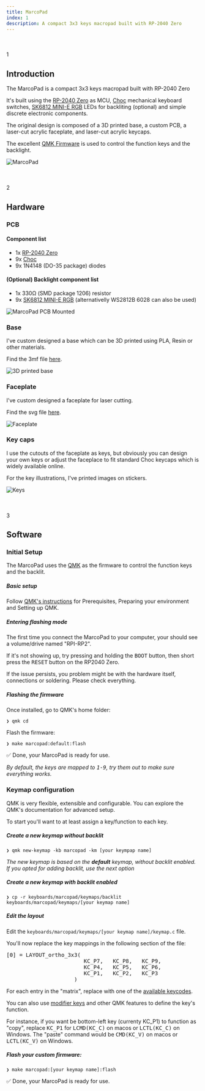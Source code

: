 ```yaml
---
title: MarcoPad
index: 1
description: A compact 3x3 keys macropad built with RP-2040 Zero
---
```


<div class="content-floating">
   <section style="margin: 50px 0;">
      <div class="round-number">1</div>
      <article class="indented">
         <h2>Introduction</h2>
         <div class="flex-container">
            <div class="flex-item-left">
               <p>The MarcoPad is a compact 3x3 keys macropad built with RP-2040 Zero</p>
               <p>It's built using the <a href="https://www.waveshare.com/wiki/RP2040-Zero">RP-2040 Zero</a> as MCU, <a href="https://keebd.com/en-ca/collections/choc-switches">Choc</a> mechanical keyboard switches, <a href="https://www.adafruit.com/product/4960">SK6812 MINI-E RGB</a> LEDs for backliting (optional) and simple discrete electronic components.</p>
               <p>The original design is composed of a 3D printed base, a custom PCB, a laser-cut acrylic faceplate, and laser-cut acrylic keycaps.</p>
               <p>The excellent <a href="https://qmk.fm/">QMK Firmware</a> is used to control the function keys and the backlight.</p>
            </div>
            <div class="flex-item-right">
               <img src="{{ 'assets/img/marcopad/hardware/macropad.png' | relative_url }}" alt="MarcoPad" title="MarcoPad">
            </div>
         </div>
      </article>
   </section>
   <section style="margin: 50px 0;">
      <div class="round-number">2</div>
      <article class="indented">
         <h2>Hardware</h2>
         <h3>PCB</h3>
         <div class="flex-container">
            <div class="flex-item-left">
               <h4>Component list</h4>
               <ul>
                  <li>1x <a href="https://www.waveshare.com/wiki/RP2040-Zero">RP-2040 Zero</a></li>
                  <li>9x <a href="https://keebd.com/en-ca/collections/choc-switches">Choc</a></li>
                  <li>9x 1N4148 (DO-35 package) diodes</li>
               </ul>
               <h4>(Optional) Backlight component list</h4>
               <ul>
                  <li>1x 330Ω (SMD package 1206) resistor</li>
                  <li>9x <a href="https://www.adafruit.com/product/4960">SK6812 MINI-E RGB</a> (alternativelly WS2812B 6028 can also be used)</li>
               </ul>            
            </div>
            <div class="flex-item-right">
               <img src="{{ 'assets/img/marcopad/hardware/pcb-mounted.png' | relative_url }}" alt="MarcoPad PCB Mounted" title="MarcoPad PCB Mounted">
            </div>
         </div>
         <h3>Base</h3>
         <div class="flex-container">
            <div class="flex-item-left">
               <p>I've custom designed a base which can be 3D printed using PLA, Resin or other materials.</p>
               <p>Find the 3mf file <a href="">here</a>.</p>
            </div>
            <div class="flex-item-right">
               <img src="{{ 'assets/img/marcopad/hardware/3d-pla-base.png' | relative_url }}" alt="3D printed base" title="3D printed base">
            </div>
         </div>         
         <div class="flex-container">
            <div class="flex-item-left">
               <h3>Faceplate</h3>
               <p>I've custom designed a faceplate for laser cutting.</p>
               <p>Find the svg file <a href="">here</a>.</p>
            </div>
            <div class="flex-item-right">
               <img src="{{ 'assets/img/marcopad/hardware/faceplate.png' | relative_url }}" alt="Faceplate" title="Faceplate">
            </div>
         </div>
         <div class="flex-container">
            <div class="flex-item-left">
               <h3>Key caps</h3>
               <p>I use the cutouts of the faceplate as keys, but obviously you can design your own keys or adjust the faceplace to fit standard Choc keycaps which is widely available online.</p>
               <p>For the key illustrations, I've printed images on stickers.</p>
            </div>
            <div class="flex-item-right">
               <img src="{{ 'assets/img/marcopad/hardware/keys.png' | relative_url }}" alt="Keys" title="Keys">
            </div>
         </div>
      </article>
   </section>
   <section style="margin: 50px 0;">
      <div class="round-number">3</div>
      <article class="indented">
         <h2>Software</h2>
            <h3>Initial Setup</h3>
               <p>The MarcoPad uses the <a href="https://qmk.fm/">QMK</a> as the firmware to control the function keys and the backlit.</p>
               <h5>Basic setup</h5>
                  <p>Follow <a href="https://docs.qmk.fm/newbs_getting_started">QMK's instructions</a> for Prerequisites, Preparing your environment and Setting up QMK.</p>
               <h5>Entering flashing mode</h5>
                  <p>The first time you connect the MarcoPad to your computer, your should see a volume/drive named "RPI-RP2".</p>
                  <p>If it's not showing up, try pressing and holding the <kbd>BOOT</kbd> button, then short press the <kbd>RESET</kbd> button on the RP2040 Zero.</p>
                  <p>If the issue persists, you problem might be with the hardware itself, connections or soldering. Please check everything.</p>
               <h5>Flashing the firmware</h5>
                  <p>Once installed, go to QMK's home folder:</p>
                  <code>❯ qmk cd</code>
                  <p>Flash the firmware:</p>
                  <code>❯ make marcopad:default:flash</code>
                  <p>✅ Done, your MarcoPad is ready for use.</p>
                  <p><i>By default, the keys are mapped to <kbd>1-9</kbd>, try them out to make sure everything works.</i></p>
            <h3>Keymap configuration</h3>
               <p>QMK is very flexible, extensible and configurable. You can explore the QMK's documentation for advanced setup.</p>
               <p>To start you'll want to at least assign a key/function to each key.</p>
               <h5>Create a new keymap without backlit</h5>
                  <code>❯ qmk new-keymap -kb marcopad -km [your keympap name]</code>
                  <p><i>The new keymap is based on the <b>default</b> keymap, without backlit enabled. If you opted for adding backlit, use the next option</i></p>
               <h5>Create a new keymap with backlit enabled</h5>
                  <code>❯ cp -r keyboards/marcopad/keymaps/backlit keyboards/marcopad/keymaps/[your keymap name]</code>
               <h5>Edit the layout</h5>
                  <p>Edit the <code>keyboards/marcopad/keymaps/[your keymap name]/keymap.c</code> file.</p>
                  <p>You'll now replace the key mappings in the following section of the file:</p>
                  <pre>
[0] = LAYOUT_ortho_3x3(
                        KC_P7,   KC_P8,   KC_P9,
                        KC_P4,   KC_P5,   KC_P6,
                        KC_P1,   KC_P2,   KC_P3
                     )</pre>
                  <p>For each entry in the "matrix", replace with one of the <a href="https://docs.qmk.fm/keycodes">available keycodes</a>.</p>
                  <p>You can also use <a href="https://docs.qmk.fm/feature_advanced_keycodes">modifier keys</a> and other QMK features to define the key's function.</p>
                  <p>For instance, if you want be bottom-left key (currenty KC_P1) to function as "copy", replace <kbd>KC_P1</kbd> for <kbd>LCMD(KC_C)</kbd> on macos or <kbd>LCTL(KC_C)</kbd> on Windows. The "paste" command would be <kbd>CMD(KC_V)</kbd> on macos or <kbd>LCTL(KC_V)</kbd> on Windows.</p>
               <h5>Flash your custom firmware:</h5>
                  <code>❯ make marcopad:[your keymap name]:flash</code>
                  <p>✅ Done, your MarcoPad is ready for use.</p>
      </article>
   </section>   
</div>
